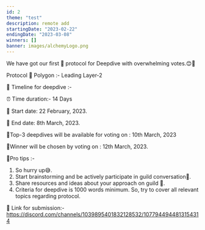 ```yaml
---
id: 2
theme: "test"
description: remote add
startingDate: "2023-02-22"
endingDate: "2023-03-08"
winners: []
banner: images/alchemyLogo.png
---
```

We have got our first 🥇 protocol for Deepdive with overwhelming votes.😊👏

Protocol 📑
Polygon :- Leading Layer-2


📆 Timeline for deepdive :-

⏰ Time duration:- 14 Days

🚩 Start date: 22 February, 2023.

🚩 End date: 8th March, 2023.

🚩Top-3 deepdives will be available for voting on : 
10th March, 2023

🚩Winner will be chosen by voting on : 12th March, 2023.

📑Pro tips :-
1) So hurry up😅. 
2) Start brainstorming and be actively participate in guild conversation💬. 
3) Share resources and ideas about your approach on guild 💭. 
4) Criteria for deepdive is 1000 words minimum. So, try to cover all relevant topics regarding protocol. 

📎 Link for submission:-
https://discord.com/channels/1039895401832128532/1077944944813154314